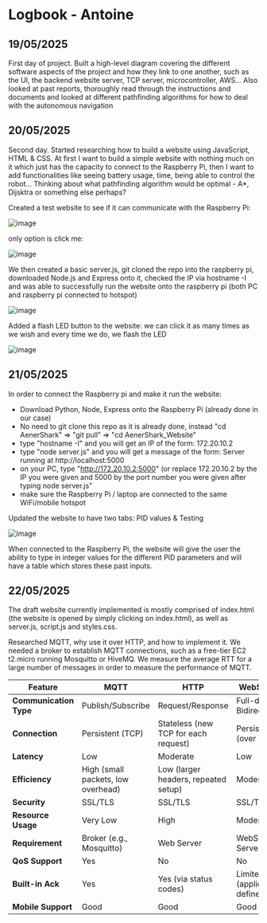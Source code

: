# Logbook - Antoine

## 19/05/2025

First day of project. Built a high-level diagram covering the different software aspects of the project and how they link to one another, such as the UI, the backend website server, TCP server, microcontroller, AWS...
Also looked at past reports, thoroughly read through the instructions and documents and looked at different pathfinding algorithms for how to deal with the autonomous navigation

## 20/05/2025

Second day. Started researching how to build a website using JavaScript, HTML & CSS. At first I want to build a simple website with nothing much on it which just has the capacity to connect to the Raspberry Pi, then I want to add functionalities like seeing battery usage, time, being able to control the robot...
Thinking about what pathfinding algorithm would be optimal - A*, Dijsktra or something else perhaps?

Created a test website to see if it can communicate with the Raspberry Pi:

![image](https://github.com/user-attachments/assets/c4276dd6-73ed-4b51-abad-90e6941cfa66)

only option is click me:

![image](https://github.com/user-attachments/assets/1fc2818f-bbc8-41ce-8aca-879aa63aaf54)

We then created a basic server.js, git cloned the repo into the raspberry pi, downloaded Node.js and Express onto it, checked the IP via hostname -I and was able to successfully run the website onto the raspberry pi (both PC and raspberry pi connected to hotspot)

![image](https://github.com/user-attachments/assets/6f8fdb4e-5278-4caa-aeb9-7a2c6cda4053)

Added a flash LED button to the website: we can click it as many times as we wish and every time we do, we flash the LED

![image](https://github.com/user-attachments/assets/b0d10b7d-19a0-4b2b-8ba8-139483545fa4)

## 21/05/2025

In order to connect the Raspberry pi and make it run the website:
  - Download Python, Node, Express onto the Raspberry Pi (already done in our case)
  - No need to git clone this repo as it is already done, instead
    "cd AenerShark" => "git pull" => "cd AenerShark_Website"
  - type "hostname -I" and you will get an IP of the form: 172.20.10.2
  - type "node server.js" and you will get a message of the form: Server running at http://localhost:5000
  - on your PC, type "http://172.20.10.2:5000" (or replace 172.20.10.2 by the IP you were given and 5000 by the port number you were given after typing node server.js"
  - make sure the Raspberry Pi / laptop are connected to the same WiFi/mobile hotspot

Updated the website to have two tabs: PID values & Testing

![image](https://github.com/user-attachments/assets/3a9b5ea3-0a4b-4858-a5f0-938df428e5cf)

When connected to the Raspberry Pi, the website will give the user the ability to type in integer values for the different PID parameters and will have a table which stores these past inputs. 

## 22/05/2025

The draft website currently implemented is mostly comprised of index.html (the website is opened by simply clicking on index.html), as well as server.js, script.js and styles.css. 

Researched MQTT, why use it over HTTP, and how to implement it. 
We needed a broker to establish MQTT connections, such as a free-tier EC2 t2.micro running Mosquitto or HiveMQ. 
We measure the average RTT for a large number of messages in order to measure the performance of MQTT. 

| Feature                | MQTT                                | HTTP                                 | WebSocket                           |
|------------------------|-------------------------------------|--------------------------------------|-------------------------------------|
| **Communication Type** | Publish/Subscribe                   | Request/Response                     | Full-duplex, Bidirectional          |
| **Connection**         | Persistent (TCP)                    | Stateless (new TCP for each request) | Persistent (over TCP)               |
| **Latency**            | Low                                 | Moderate                             | Low                                 |
| **Efficiency**         | High (small packets, low overhead)  | Low (larger headers, repeated setup) | Moderate                            |
| **Security**           | SSL/TLS                             | SSL/TLS                              | SSL/TLS                             |
| **Resource Usage**     | Very Low                            | High                                 | Moderate                            |
| **Requirement**        | Broker (e.g., Mosquitto)            | Web Server                           | WebSocket Server                    |
| **QoS Support**        | Yes                                 | No                                   | No                                  |
| **Built-in Ack**       | Yes                                 | Yes (via status codes)              | Limited (application-defined)       |
| **Mobile Support**     | Good                                | Good                                 | Good                                |

